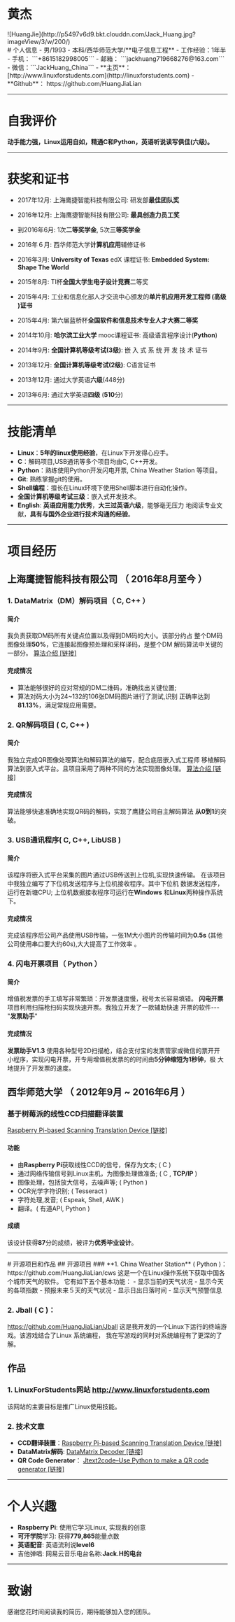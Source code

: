 # **黄杰**
<div style="text-align:left" markdown="1">
![HuangJie](http://p5497v6d9.bkt.clouddn.com/Jack_Huang.jpg?imageView/3/w/200/)
</div>
# 个人信息
 - 男/1993 
 - 本科/西华师范大学/**电子信息工程**
 - 工作经验：1年半
- 手机： ```+8615182998005```
- 邮箱： ```jackhuang719668276@163.com```
- 微信：```JackHuang_China```
 - **主页**： [http://www.linuxforstudents.com](http://linuxforstudents.com)
 - **Github**： https://github.com/HuangJiaLian

---
# 自我评价

**动手能力强，Linux运用自如，精通C和Python，英语听说读写俱佳(六级)。**

---

<div STYLE="page-break-after: always;"></div> 

# 获奖和证书
- 2017年12月: 上海鹰捷智能科技有限公司: 研发部**最佳团队奖**

- 2016年12月: 上海鹰捷智能科技有限公司: **最具创造力员工奖**

- 到2016年6月: 1次**二等奖学金**, 5次**三等奖学金**

- 2016年６月:  西华师范大学**计算机应用**辅修证书

- 2016年3月:  **University of Texas** edX 课程证书: **Embedded System: Shape The World**

- 2015年8月:  TI杯**全国大学生电子设计竞赛**二等奖

- 2015年4月:  工业和信息化部人才交流中心颁发的**单片机应用开发工程师 (高级 )证书**

- 2015年4月:  第六届蓝桥杯**全国软件和信息技术专业人才大赛二等奖**

- 2014年10月: **哈尔滨工业大学** mooc课程证书: 高级语言程序设计(**Python**)

- 2014年9月:  **全国计算机等级考试(3级)**: 嵌 入 式 系 统 开 发 技 术 证书

- 2013年12月: **全国计算机等级考试(2级)**: C语言证书

- 2013年12月: 通过大学英语**六级**(448分)

- 2013年6月: 通过大学英语**四级** (**510**分)

---

# 技能清单

- **Linux**：**5年的linux使用经验**，在Linux下开发得心应手。
- **C**：解码项目,USB通讯等多个项目均由C, C++开发。
- **Python**：熟练使用Python开发闪电开票, China Weather Station 等项目。
- **Git**: 熟练掌握git的使用。
- **Shell编程**：擅长在Linux环境下使用Shell脚本进行自动化操作。
- **全国计算机等级考试三级**：嵌入式开发技术。
- **English**: **英语应用能力优秀**，**大三过英语六级**，能够毫无压力
地阅读专业文献，**具有与国外企业进行技术沟通的经验**。

---
# 项目经历

## 上海鹰捷智能科技有限公司 （ 2016年8月至今 ）
### **1. DataMatrix（DM）解码项目**（ C, C++ ）
#### 简介
我负责获取DM码所有关键点位置以及得到DM码的大小。该部分约占
整个DM码图像处理**50%**，它连接起图像预处理和采样译码，是整个DM
解码算法中关键的一部分。
[算法介绍 [链接]](http://oycwqc1xi.bkt.clouddn.com/FalconDM%E8%AF%B4%E6%98%8E%E6%96%87%E6%A1%A3V1.0.pdf)
#### 完成情况
- 算法能够很好的应对常规的DM二维码，准确找出关键位置;
- 算法对码大小为24~132的106张DM码图片进行了测试,识别
  正确率达到**81.13%**，满足常规应用需要。

### **2. QR解码项目** ( C, C++ )
#### 简介
我独立完成QR图像处理算法和解码算法的编写，配合底层嵌入式工程师
移植解码算法到嵌入式平台。且项目采用了两种不同的方法实现图像处理。
[算法介绍 [链接]](http://p32dgpzfd.bkt.clouddn.com/QR.pdf)
#### 完成情况
算法能够快速准确地实现QR码的解码，实现了鹰捷公司自主解码算法
**从0到1**的突破。
###  **3. USB通讯程序**( C, C++, LibUSB )
#### 简介
该程序将嵌入式平台采集的图片通过USB传送到上位机,实现快速传输。
在该项目中我独立编写了下位机发送程序与上位机接收程序。其中下位机
数据发送程序，运行在新塘CPU; 上位机数据接收程序可运行在**Windows**
和**Linux**两种操作系统下。
#### 完成情况
完成该程序后公司产品使用USB传输，一张1M大小图片的传输时间为**0.5s**
(其他公司使用串口要大约60s),大大提高了工作效率 。
<div STYLE="page-break-after: always;"></div> 

### **4. 闪电开票项目**（ Python ）
#### 简介
增值税发票的手工填写非常繁琐：开发票速度慢，税号太长容易填错。
**闪电开票**项目利用扫描枪扫码实现快速开票。我独立开发了一款辅助快速
开票的软件---"**发票助手**"
#### 完成情况
**发票助手V1.3** 使用各种型号2D扫描枪，结合支付宝的发票管家或微信的票开开
小程序，实现闪电开票，开专用增值税发票的的时间由**5分钟缩短为1秒钟**，极
大地提升了开发票的速度。

## 西华师范大学 （ 2012年9月 ~ 2016年6月 ）
### **基于树莓派的线性CCD扫描翻译装置** 
[Raspberry Pi-based Scanning Translation Device [链接] ](http://www.linuxforstudents.com/wp-content/uploads/2016/06/CCD%E7%BF%BB%E8%AF%91%E8%A3%85%E7%BD%AE.pdf)
#### 功能
- 由**Raspberry Pi**获取线性CCD的信号，保存为文本; ( C )
- 通过网络传输信号到Linux主机，为图像处理做准备; ( C , **TCP/IP** )
- 图像处理，包括放大信号，去噪声等; ( Python )
- OCR光学字符识别; ( Tesseract )
- 字符处理,发音; ( Espeak, Shell, AWK )
- 翻译。( 有道API, Python )
#### 成绩
该设计获得**87**分的成绩，被评为**优秀毕业设计**。

---
<div STYLE="page-break-after: always;"></div> 
# 开源项目和作品
## 开源项目
### **1. China Weather Station** ( Python )： 
https://github.com/HuangJiaLian/cws 
这是一个在Linux操作系统下获取中国各个城市天气的软件。
它有如下五个基本功能：
- 显示当前的天气状况
- 显示今天的各项指数
- 预报未来５天的天气状况
- 显示日出日落时间
- 显示天气预警信息

### **2. Jball** ( C )： 
https://github.com/HuangJiaLian/Jball 
这是我开发的一个Linux下运行的终端游戏。该游戏结合了Linux 系统编程，
我在写游戏的同时对系统编程有了更深的了解。

## 作品
### **1. LinuxForStudents网站**  http://www.linuxforstudents.com 
该网站的主要目标是推广Linux使用技能。
### **2. 技术文章**
 - **CCD翻译装置**：[Raspberry Pi-based Scanning Translation Device [链接]](http://www.linuxforstudents.com/wp-content/uploads/2016/06/CCD%E7%BF%BB%E8%AF%91%E8%A3%85%E7%BD%AE.pdf)
 - **DataMatrix解码**: [DataMatrix Decoder [链接] ](http://oycwqc1xi.bkt.clouddn.com/FalconDM_decoder.pdf) 
 - **QR Code Generator**： [Jtext2code–Use Python to make a QR code generator [链接]](http://www.linuxforstudents.com/186) 

---
<div STYLE="page-break-after: always;"></div> 

# 个人兴趣
- **Raspberry Pi**: 使用它学习Linux, 实现我的创意
- **可汗学院**学习: 获得**779,865**能量点数
- **英语配音**: 英语流利说**level6**
- 吉他弹唱: 网易云音乐电台名称:**Jack.H的电台**

---
# 致谢
感谢您花时间阅读我的简历，期待能够加入您的团队。
